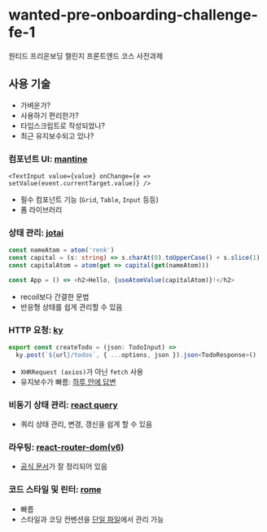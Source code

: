 # wanted-pre-onboarding-challenge-fe-1

원티드 프리온보딩 챌린지 프론트엔드 코스 사전과제

## 사용 기술

- 가벼운가?
- 사용하기 편리한가?
- 타입스크립트로 작성되었나?
- 최근 유지보수되고 있나?

### 컴포넌트 UI: [mantine][mantine]

```tsx
<TextInput value={value} onChange={e => setValue(event.currentTarget.value)} />
```

- 필수 컴포넌트 기능 (`Grid`, `Table`, `Input` 등등)
- 폼 라이브러리

### 상태 관리: [jotai][jotai]

```ts
const nameAtom = atom('renk')
const capital = (s: string) => s.charAt(0).toUpperCase() + s.slice(1)
const capitalAtom = atom(get => capital(get(nameAtom)))

const App = () => <h2>Hello, {useAtomValue(capitalAtom)}!</h2>
```

- recoil보다 간결한 문법
- 반응형 상태를 쉽게 관리할 수 있음

### HTTP 요청: [ky][ky]

```ts
export const createTodo = (json: TodoInput) =>
  ky.post(`${url}/todos`, { ...options, json }).json<TodoResponse>()
```

- `XHRRequest (axios)`가 아닌 `fetch` 사용
- 유지보수가 빠름: [하루 안에 답변](https://github.com/sindresorhus/ky/issues/481#issue-1526642037)

### 비동기 상태 관리: [react query][react query]

- 쿼리 상태 관리, 변경, 갱신을 쉽게 할 수 있음

### 라우팅: [react-router-dom(v6)][react-router-dom(v6)]

- [공식 문서](https://reactrouter.com/en/main)가 잘 정리되어 있음

### 코드 스타일 및 린터: [rome][rome]

- 빠름
- 스타일과 코딩 컨벤션을 [단일 파일](rome.json)에서 관리 가능

[ky]: https://github.com/sindresorhus/ky
[jotai]: https://jotai.org
[react query]: https://react-query-v3.tanstack.com/
[react-router-dom(v6)]: https://github.com/remix-run/react-router
[mantine]: https://mantine.dev
[rome]: https://rome.tools/
